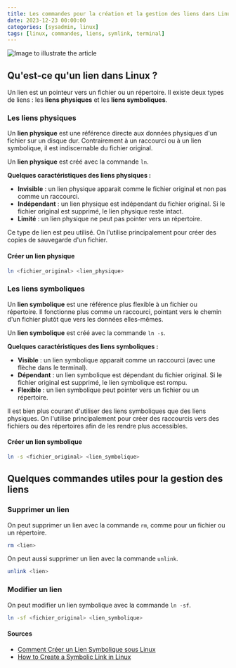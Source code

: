 ```yaml
---
title: Les commandes pour la création et la gestion des liens dans Linux
date: 2023-12-23 00:00:00
categories: [sysadmin, linux]
tags: [linux, commandes, liens, symlink, terminal]
---
```


![Image to illustrate the article](../img/linux_links.png)

## Qu'est-ce qu'un lien dans Linux ?

Un lien est un pointeur vers un fichier ou un répertoire. Il existe deux types de liens : les **liens physiques** et les **liens symboliques**.

### Les liens physiques

Un **lien physique** est une référence directe aux données physiques d'un fichier sur un disque dur. Contrairement à un raccourci ou à un lien symbolique, il est indiscernable du fichier original.

Un **lien physique** est créé avec la commande `ln`.

**Quelques caractéristiques des liens physiques :**

- **Invisible** : un lien physique apparait comme le fichier original et non pas comme un raccourci.
- **Indépendant** : un lien physique est indépendant du fichier original. Si le fichier original est supprimé, le lien physique reste intact.
- **Limité** : un lien physique ne peut pas pointer vers un répertoire.

Ce type de lien est peu utilisé. On l'utilise principalement pour créer des copies de sauvegarde d'un fichier.

#### Créer un lien physique

```bash
ln <fichier_original> <lien_physique>
```

### Les liens symboliques

Un **lien symbolique** est une référence plus flexible à un fichier ou répertoire. Il fonctionne plus comme un raccourci, pointant vers le chemin d'un fichier plutôt que vers les données elles-mêmes.

Un **lien symbolique** est créé avec la commande `ln -s`.

**Quelques caractéristiques des liens symboliques :**

- **Visible** : un lien symbolique apparait comme un raccourci (avec une flèche dans le terminal).
- **Dépendant** : un lien symbolique est dépendant du fichier original. Si le fichier original est supprimé, le lien symbolique est rompu.
- **Flexible** : un lien symbolique peut pointer vers un fichier ou un répertoire.

Il est bien plus courant d'utiliser des liens symboliques que des liens physiques. On l'utilise principalement pour créer des raccourcis vers des fichiers ou des répertoires afin de les rendre plus accessibles.

#### Créer un lien symbolique

```bash
ln -s <fichier_original> <lien_symbolique>
```

## Quelques commandes utiles pour la gestion des liens

### Supprimer un lien

On peut supprimer un lien avec la commande `rm`, comme pour un fichier ou un répertoire.

```bash
rm <lien>
```

On peut aussi supprimer un lien avec la commande `unlink`.

```bash
unlink <lien>
```

### Modifier un lien

On peut modifier un lien symbolique avec la commande `ln -sf`.

```bash
ln -sf <fichier_original> <lien_symbolique>
```

#### Sources

- [Comment Créer un Lien Symbolique sous Linux](https://www.hostinger.fr/tutoriels/comment-creer-un-lien-symbolique-sous-linux)
- [How to Create a Symbolic Link in Linux](https://www.freecodecamp.org/news/linux-ln-how-to-create-a-symbolic-link-in-linux-example-bash-command/#:~:text=You%20use%20the%20ln%20command,link%20will%20be%20created%20instead.)
